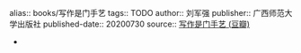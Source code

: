 alias:: books/写作是门手艺
tags:: TODO
author:: 刘军强
publisher:: 广西师范大学出版社
published-date:: 20200730
source:: [写作是门手艺 (豆瓣)](https://book.douban.com/subject/35143751/)

-